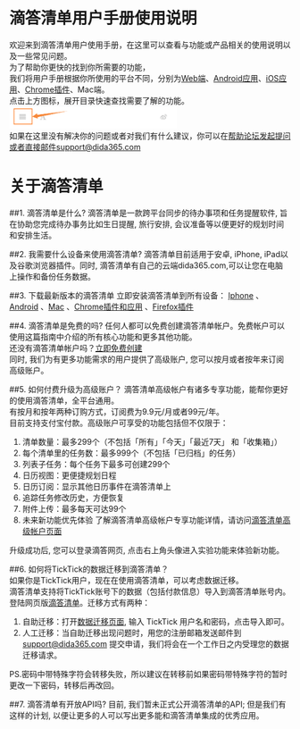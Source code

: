 # 滴答清单用户手册使用说明

欢迎来到滴答清单用户使用手册，在这里可以查看与功能或产品相关的使用说明以及一些常见问题。
<br >为了帮助你更快的找到你所需要的功能，
<br >我们将用户手册根据你所使用的平台不同，分别为[Web端](ticktick_web_app/README.md)、[Android应用](android_app/README.md)、[iOS应用](ios_app/README.md)、[Chrome插件](chrome_extension_app/README.md)、Mac端。
<br >点击上方图标，展开目录快速查找需要了解的功能。
<br ><img src="images/image0001.png" title="设置账号和密码" width="300" />
<br >如果在这里没有解决你的问题或者对我们有什么建议，你可以在[帮助论坛](https://help.dida365.com/)发起提问或者直接邮件support@dida365.com

#  关于滴答清单
##1.  滴答清单是什么?
滴答清单是一款跨平台同步的待办事项和任务提醒软件, 旨在协助您完成待办事务比如生日提醒, 旅行安排, 会议准备等以便更好的规划时间和安排生活。

##2.  我需要什么设备来使用滴答清单?
滴答清单目前适用于安卓, iPhone, iPad以及谷歌浏览器插件。同时, 滴答清单有自己的云端dida365.com,可以让您在电脑上操作和备份任务数据。

##3. 下载最新版本的滴答清单
立即安装滴答清单到所有设备：
[Iphone](https://itunes.apple.com/cn/app/di-da-qing-dan-dai-ban-shi/id626144601?mt=8)
、[Android](https://www.dida365.com/static/getApp/download?type=apk)
、[Mac](https://www.dida365.com/static/getApp/download?type=apk)
、[Chrome插件和应用](http://www.dida365.com/about/crxDownload)
、[Firefox插件](https://addons.mozilla.org/zh-CN/firefox/addon/%E6%BB%B4%E7%AD%94%E6%B8%85%E5%8D%95/)


##4.  滴答清单是免费的吗?
任何人都可以免费创建滴答清单帐户。免费帐户可以使用这篇指南中介绍的所有核心功能和更多其他功能。
<br >还没有滴答清单帐户吗？[立即免费创建](https://dida365.com/signup)
<br >同时, 我们为有更多功能需求的用户提供了高级账户, 您可以按月或者按年来订阅高级账户。

##5.  如何付费升级为高级账户？
滴答清单高级帐户有诸多专享功能，能帮你更好的使用滴答清单，全平台通用。
<br >有按月和按年两种订购方式，订阅费为9.9元/月或者99元/年。
<br >目前支持支付宝付款。高级账户可享受的功能包括但不仅限于：
1. 清单数量：最多299个（不包括「所有」「今天」「最近7天」 和「收集箱」）
2. 每个清单里的任务数：最多999个（不包括「已归档」的任务）
3. 列表子任务：每个任务下最多可创建299个
4. 日历视图：更便捷规划日程
5. 日历订阅：显示其他日历事件在滴答清单上
6. 追踪任务修改历史，方便恢复
7. 附件上传：最多每天可达99个
8. 未来新功能优先体验
了解滴答清单高级帐户专享功能详情，请访问[滴答清单高级帐户页面](https://www.dida365.com/about/upgrade)

升级成功后, 您可以登录滴答网页, 点击右上角头像进入实验功能来体验新功能。


##6.  如何将TickTick的数据迁移到滴答清单？
<br >如果你是TickTick用户，现在在使用滴答清单，可以考虑数据迁移。
<br >滴答清单支持将TickTick账号下的数据（包括付款信息）导入到滴答清单账号内。
<br >登陆网页版[滴答清单](http://www.dida365.com/)。迁移方式有两种：
1. 自助迁移：打开[数据迁移页面](http://dida365.com/import/#ticktick), 输入 TickTick 用户名和密码，点击导入即可。
2. 人工迁移：当自助迁移出现问题时，用您的注册邮箱发送邮件到 support@dida365.com 提交申请，我们将会在一个工作日之内受理您的数据迁移请求。

PS.密码中带特殊字符会转移失败，所以建议在转移前如果密码带特殊字符的暂时更改一下密码，转移后再改回。

##7.  滴答清单有开放API吗?
目前, 我们暂未正式公开滴答清单的API; 但是我们有这样的计划, 以便让更多的人可以写出更多能和滴答清单集成的优秀应用。
